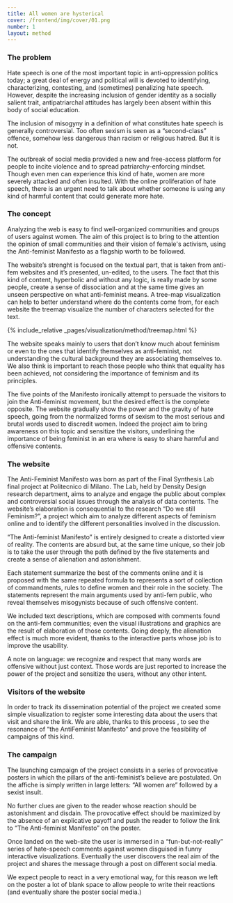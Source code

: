 ```yaml
---
title: All women are hysterical
cover: /frontend/img/cover/01.png
number: 1
layout: method
---
```


### The problem

Hate speech is one of the most important topic in anti-oppression politics today; a great deal of energy and political will is devoted to identifying, characterizing, contesting, and (sometimes) penalizing hate speech. However, despite the increasing inclusion of gender identity as a socially salient trait, antipatriarchal attitudes has largely been absent within this body of social education. 

The inclusion of misogyny in a definition of what constitutes hate speech is generally controversial. Too often sexism is seen as a “second-class” offence, somehow less dangerous than racism or religious hatred. But it is not.

The outbreak of social media provided a new and free-access platform for people to incite violence and to spread patriarchy-enforcing mindset. Though even men can experience this kind of hate, women are more severely attacked and often insulted.
With the online proliferation of hate speech, there is an urgent need to talk about whether someone is using any kind of harmful content that could generate more hate.

### The concept

Analyzing the web is easy to find well-organized communities and groups of users against women. The aim of this project is to bring to the attention the opinion of small communities and their vision of female's activism, using the Anti-feminist Manifesto as a flagship worth to be followed.

The website’s strenght is focused on the textual part, that is taken from anti-fem websites and it’s presented, un-edited, to the users. The fact that this kind of content, hyperbolic and without any logic, is really made by some people, create a sense of dissociation and at the same time gives an unseen perspective on what anti-feminist means. A tree-map visualization can help to better understand where do the contents come from, for each website the treemap visualize the number of characters selected for the text. 

{% include_relative _pages/visualization/method/treemap.html %}

The website speaks mainly to users that don’t know much about feminism or even to the ones that identify themselves as anti-feminist, not understanding the cultural background they are associating themselves to. We also think is important to reach those people who think that equality has been achieved, not considering the importance of feminism and its principles.

The five points of the Manifesto ironically attempt to persuade the visitors to join the Anti-feminist movement, but the desired effect is the complete opposite. The website gradually show the power and the gravity of hate speech, going from the normalized forms of sexism to the most serious and brutal words used to discredit women. Indeed the project aim to bring awareness on this topic and sensitize the visitors, underlining the importance of being feminist in an era where is easy to share harmful and offensive contents.

### The website

The Anti-Feminist Manifesto was born as part of the Final Synthesis Lab final project at Politecnico di Milano. The Lab, held by Density Design research department, aims to analyze and engage the public about complex and controversial social issues through the analysis of data contents. The website’s elaboration is consequential to the research “Do we still Feminism?”, a project which aim to analyze different aspects of feminism online and to identify the different personalities involved in the discussion.

“The Anti-feminist Manifesto” is entirely designed to create a distorted view of reality. The contents are absurd but, at the same time unique, so their job is to take the user through the path defined by the five statements and create a sense of alienation and astonishment.

Each statement summarize the best of the comments online and it is proposed with the same repeated formula to represents a sort of collection of commandments, rules to define women and their role in the society. The statements represent the main arguments used by anti-fem public, who reveal themselves misogynists because of such offensive content.

We included text descriptions, which are composed with comments found on the anti-fem communities; even the visual illustrations and graphics are the result of elaboration of those contents. Going deeply, the alienation effect is much more evident, thanks to the interactive parts whose job is to improve the usability.

A note on language: we recognize and respect that many words are offensive without just context. Those words are just reported to increase the power of the project and sensitize the users, without any other intent.


### Visitors of the website

In order to track its dissemination potential of the project we created some simple visualization to register some interesting data about the users that visit and share the link. We are able, thanks to this process , to see the resonance of “the AntiFeminist Manifesto” and prove the feasibility of campaigns of this kind.

### The campaign

The launching campaign of the project consists in a series of provocative posters in which the pillars of the anti-feminist’s believe are postulated. On the affiche is simply written in large letters: “All women are” followed by a sexist insult.

No further clues are given to the reader whose reaction should be astonishment and disdain. The provocative effect should be maximized by the absence of an explicative payoff and push the reader to follow the link to “The Anti-feminist Manifesto” on the poster.

Once landed on the web-site the user is immersed in a “fun-but-not-really” series of hate-speech comments against women disguised in funny interactive visualizations. Eventually the user discovers the real aim of the project and shares the message through a post on different social media.

We expect people to react in a very emotional way, for this reason we left on the poster a lot of blank space to allow people to write their reactions (and eventually share the poster social media.)
